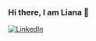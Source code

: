### Hi there, I am Liana 👋

<a href="https://www.linkedin.com/in/lyukhymchak/">
  <img src="https://img.shields.io/badge/-LinkedIn-blue.svg?style=flat-square&logo=linkedin&colorB=0077B5" alt="LinkedIn">
</a>
<!--
**lyukhymchak/lyukhymchak** is a ✨ _special_ ✨ repository because its `README.md` (this file) appears on your GitHub profile.

Here are some ideas to get you started:

- 🔭 I’m currently working on ...
- 🌱 I’m currently learning ...
- 👯 I’m looking to collaborate on ...
- 🤔 I’m looking for help with ...
- 💬 Ask me about ...
- 📫 How to reach me: ...
- 😄 Pronouns: ...
- ⚡ Fun fact: ...
-->
